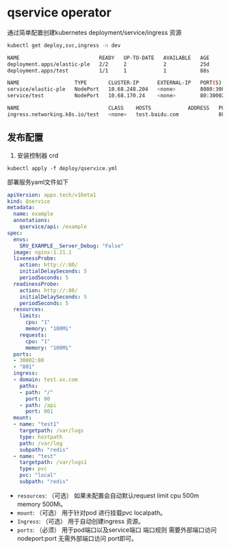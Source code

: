 # qservice operator

 通过简单配置创建kubernetes deployment/service/ingress 资源




```bash
kubectl get deploy,svc,ingress -n dev

NAME                          READY   UP-TO-DATE   AVAILABLE   AGE
deployment.apps/elastic-ple   2/2     2            2           25d
deployment.apps/test          1/1     1            1           88s

NAME                  TYPE       CLUSTER-IP      EXTERNAL-IP   PORT(S)                      AGE
service/elastic-ple   NodePort   10.68.248.204   <none>        8080:30003/TCP               27d
service/test          NodePort   10.68.170.24    <none>        80:30002/TCP,801:23137/TCP   88s

NAME                             CLASS    HOSTS            ADDRESS   PORTS   AGE
ingress.networking.k8s.io/test   <none>   test.baidu.com             80      84s
```


## 发布配置

1. 安装控制器 crd

```
kubectl apply -f deploy/qservice.yml
```

部署服务yaml文件如下

```yaml
apiVersion: apps.tech/v1beta1
kind: Qservice
metadata:
  name: example
  annotations:
    qservice/api: /example
spec:
  envs:
    SRV_EXAMPLE__Server_Debug: "False"
  image: nginx:1.21.1
  livenessProbe:
    action: http://:80/
    initialDelaySeconds: 5
    periodSeconds: 5
  readinessProbe:
    action: http://:80/
    initialDelaySeconds: 5
    periodSeconds: 5
  resources:
    limits:
      cpu: "1"
      memory: "100Mi"
    requests:
      cpu: "1"
      memory: "100Mi"
  ports:
  - 30002:80
  - "801"
  ingress:
  - domain: test.xx.com
    paths:
    - path: "/"
      port: 80
    - path: /api
      port: 801
  mount:
  - name: "test1"
    targetpath: /var/logs
    type: hostpath
    path: /var/log
    subpath: "redis"
  - name: "test"
    targetpath: /var/logs1
    type: pvc
    pvc: "local"
    subpath: "redis"
```

+ `resources`: （可选） 如果未配置会自动默认request limit cpu 500m memory 500Mi。
+ `mount`: （可选） 用于针对pod 进行挂载pvc localpath。
+ `Ingress`: （可选） 用于自动创建ingress 资源。
+ `ports`: （必须） 用于pod端口以及service端口 端口规则 需要外部端口访问 nodeport:port 无需外部端口访问 port即可。